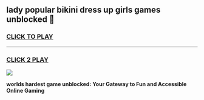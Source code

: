 
## lady popular bikini dress up girls games unblocked 👋
<h3>
<a href="https://premium.freeplayer.one?title=lady_popular_bikini_dress_up_girls_games_unblocked&ref=13F">CLICK TO PLAY</a></h3>
<hr>

<h3>
<a href="https://premium.freeplayer.one?title=lady_popular_bikini_dress_up_girls_games_unblocked&ref=13F">CLICK 2 PLAY</a>
  
</h3>

<a href="https://premium.freeplayer.one?title=lady_popular_bikini_dress_up_girls_games_unblocked&ref=12F/"><img src="https://clearcache.store/games.png"></a>


**worlds hardest game unblocked: Your Gateway to Fun and Accessible Online Gaming**
